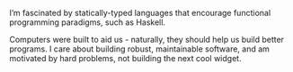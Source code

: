 I’m fascinated by statically-typed languages that encourage functional programming paradigms, such as Haskell.

Computers were built to aid us - naturally, they should help us build better programs. I care about building robust, maintainable software, and am motivated by hard problems, not building the next cool widget.

<!---
[![My github stats](https://github-readme-stats.vercel.app/api?username=aniravi24&show_icons=true&count_private=true&hide=prs,issues&theme=tokyonight)](https://github.com/anuraghazra/github-readme-stats)
-->

